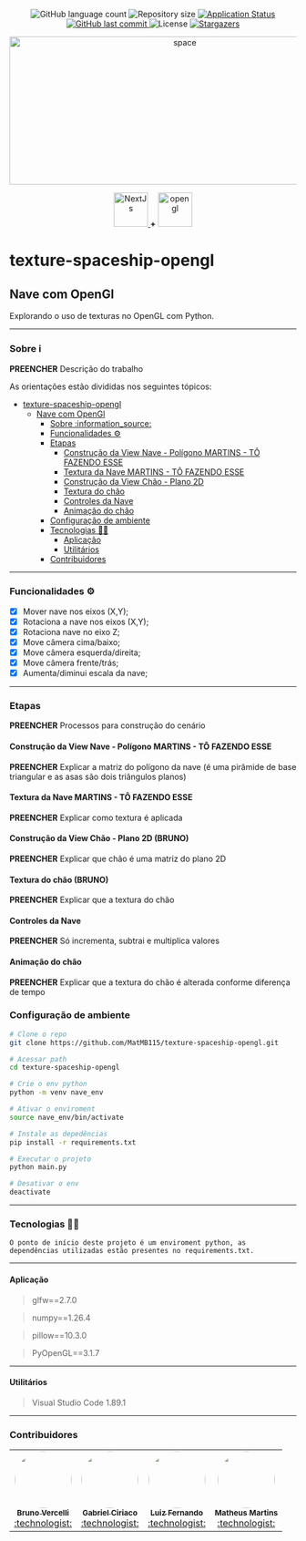 <p align="center">
  <img alt="GitHub language count" src="https://img.shields.io/github/languages/count/MatMB115/texture-spaceship-opengl?color=a015f5">

  <img alt="Repository size" src="https://img.shields.io/github/repo-size/MatMB115/texture-spaceship-opengl">

  <a href="https://github.com/MatMB115/texture-spaceship-opengl/releases/tag/texture-spaceship-opengl">
    <img alt="Application Status" src="https://img.shields.io/badge/app status-running-6bd630">
  </a>

  <a href="https://github.com/MatMB115/repime_web/commits/main">
    <img alt="GitHub last commit" src="https://img.shields.io/github/last-commit/MatMB115/texture-spaceship-opengl">
  </a>

<img alt="License" src="https://img.shields.io/badge/license-GPLv3-blue">
  <a href="https://github.com/MatMB115/texture-spaceship-opengl/stargazers">
    <img alt="Stargazers" src="https://img.shields.io/github/stars/MatMB115/texture-spaceship-opengl?style=social">
  </a>
</p>

<p align="center">
  <a href="https://github.com/MatMB115/texture-spaceship-opengl">
    <img src="https://imgur.com/MnrwuJn.gif" height="260" width="600" alt="space" />
  </a>
</p>

<p align="center">
    <a href="https://www.python.org/">
        <img alt="NextJs" height="60" width="60" src="https://cdn.jsdelivr.net/gh/devicons/devicon@latest/icons/python/python-original.svg">
    </a>
    <b>+</b>
    <a href="https://opengl.org/">
        <img alt="opengl" height="60" width="60" src="https://cdn.jsdelivr.net/gh/devicons/devicon@latest/icons/opengl/opengl-plain.svg">
    </a>
</p>

# texture-spaceship-opengl

## Nave com OpenGl

Explorando o uso de texturas no OpenGL com Python.

---
### Sobre :information_source:
**PREENCHER** Descrição do trabalho

As orientações estão divididas nos seguintes tópicos:

- [texture-spaceship-opengl](#texture-spaceship-opengl)
  - [Nave com OpenGl](#nave-com-opengl)
    - [Sobre :information\_source:](#sobre-information_source)
    - [Funcionalidades :gear:](#funcionalidades-gear)
    - [Etapas](#etapas)
      - [Construção da View Nave - Polígono MARTINS - TÔ FAZENDO ESSE](#construção-da-view-nave---polígono-martins---tô-fazendo-esse)
      - [Textura da Nave MARTINS - TÔ FAZENDO ESSE](#textura-da-nave-martins---tô-fazendo-esse)
      - [Construção da View Chão - Plano 2D](#construção-da-view-chão---plano-2d)
      - [Textura do chão](#textura-do-chão)
      - [Controles da Nave](#controles-da-nave)
      - [Animação do chão](#animação-do-chão)
    - [Configuração de ambiente](#configuração-de-ambiente)
    - [Tecnologias :technologist:](#tecnologias-technologist)
      - [Aplicação](#aplicação)
      - [Utilitários](#utilitários)
    - [Contribuidores](#contribuidores)

---
### Funcionalidades :gear:

 - [x] Mover nave nos eixos (X,Y);
 - [x] Rotaciona a nave nos eixos (X,Y);
 - [x] Rotaciona nave no eixo Z;
 - [x] Move câmera cima/baixo;
 - [X] Move câmera esquerda/direita;
 - [x] Move câmera frente/trás;
 - [X] Aumenta/diminui escala da nave;

---
### Etapas
**PREENCHER** Processos para construção do cenário
#### Construção da View Nave - Polígono MARTINS - TÔ FAZENDO ESSE
**PREENCHER** Explicar a matriz do polígono da nave (é uma pirâmide de base triangular e as asas são dois triângulos planos)
#### Textura da Nave MARTINS - TÔ FAZENDO ESSE
**PREENCHER** Explicar como textura é aplicada
#### Construção da View Chão - Plano 2D (BRUNO)
**PREENCHER** Explicar que chão é uma matriz do plano 2D
#### Textura do chão (BRUNO)
**PREENCHER** Explicar que a textura do chão
#### Controles da Nave
**PREENCHER** Só incrementa, subtrai e multiplica valores
#### Animação do chão
**PREENCHER** Explicar que a textura do chão é alterada conforme diferença de tempo

### Configuração de ambiente
``` bash
# Clone o repo
git clone https://github.com/MatMB115/texture-spaceship-opengl.git

# Acessar path
cd texture-spaceship-opengl

# Crie o env python
python -m venv nave_env

# Ativar o enviroment
source nave_env/bin/activate

# Instale as depedências
pip install -r requirements.txt

# Executar o projeto
python main.py

# Desativar o env
deactivate
```

---
### Tecnologias :technologist:
    O ponto de início deste projeto é um enviroment python, as dependências utilizadas estão presentes no requirements.txt. 

---
#### Aplicação

> glfw==2.7.0

> numpy==1.26.4

> pillow==10.3.0

> PyOpenGL==3.1.7
---

#### Utilitários
> Visual Studio Code 1.89.1

---  

### Contribuidores

<table>
  <tr>
    <td align="center"><a href="https://github.com/bjmvercelli"><img style="border-radius: 50%;" src="https://avatars.githubusercontent.com/u/61213222?v=4" width="100px;" alt=""/><br /><sub><b>Bruno Vercelli</b></sub></a><br /><a href="https://github.com/bjmvercelli" title="RepiMe">:technologist:</a></td>
    <td align="center"><a href="https://github.com/GabrielCiriaco"><img style="border-radius: 50%;" src="https://avatars.githubusercontent.com/u/90142790?v=4" width="100px;" alt=""/><br /><sub><b>Gabriel Ciriaco</b></sub></a><br /><a href="https://github.com/GabrielCiriaco" title="RepiMe">:technologist:</a></td>
    <td align="center"><a href="https://github.com/Lfseibel"><img style="border-radius: 50%;" src="https://avatars.githubusercontent.com/u/43753872?v=4" width="100px;" alt=""/><br /><sub><b>Luiz Fernando</b></sub></a><br /><a href="https://github.com/Lfseibel" title="RepiMe">:technologist:</a></td>
    <td align="center"><a href="https://github.com/MatMB115"><img style="border-radius: 50%;" src="https://avatars.githubusercontent.com/u/63670910?v=4" width="100px;" alt=""/><br /><sub><b>Matheus Martins</b></sub></a><br /><a href="https://github.com/MatMB115" title="RepiMe">:technologist:</a></td>
  </tr>
</table>
